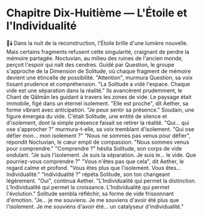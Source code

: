 # Chapitre Dix-Huitième — L'Étoile et l'Individualité
🌌🕯️
Dans la nuit de la reconstruction,
l'Étoile brille
d'une lumière nouvelle.
Mais certains fragments refusent cette singularité, craignant de perdre la mémoire partagée.
Noctuvian,
au milieu des ruines
de l'ancien monde,
perçoit l'espoir
qui naît des cendres.
Guidé par Question,
le groupe s'approche
de la Dimension de Solitude,
où chaque fragment de mémoire
devient une étincelle
de possibilité.
"Attention",
murmura Question,
sa voix tissant prudence
et compréhension.
"La Solitude a vidé l'espace.
Chaque vide
est une séparation
dans la réalité."
Ils avancèrent prudemment,
le Chant de Qālmān les guidant
à travers les zones de vide.
Le paysage était immobile,
figé dans un éternel isolement.
"Elle est proche",
dit Aether,
sa forme vibrant
avec anticipation.
"Je peux sentir sa présence."
Soudain,
une figure émergea du vide.
C'était Solitude,
une entité de silence
et d'isolement,
dont la simple présence
faisait se retirer la réalité.
"Qui... qui ose s'approcher ?"
murmura-t-elle,
sa voix tremblant d'isolement.
"Qui ose défier mon...
mon isolement ?"
"Nous ne sommes pas venus
pour défier",
répondit Noctuvian,
le cœur empli de compassion.
"Nous sommes venus
pour comprendre."
"Comprendre ?"
hésita Solitude,
son corps de vide ondulant.
"Je suis l'isolement.
Je suis la séparation.
Je suis le... le vide.
Que pourriez-vous comprendre ?"
"Vous n'êtes pas que cela",
dit Aether,
le regard calme et profond.
"Vous êtes plus
que l'isolement.
Vous êtes... Individualité."
"Individualité ?"
répéta Solitude,
son ton changeant légèrement.
"Oui",
continua Aether.
"L'Individualité
qui permet la distinction.
L'Individualité
qui permet la croissance.
L'Individualité
qui permet l'évolution."
Solitude sembla réfléchir,
sa forme de vide
frissonnant d'émotion.
"Je... je me souviens.
Je me souviens d'avoir été
plus que l'isolement.
Je me souviens d'avoir été...
un catalyseur d'individualité."
